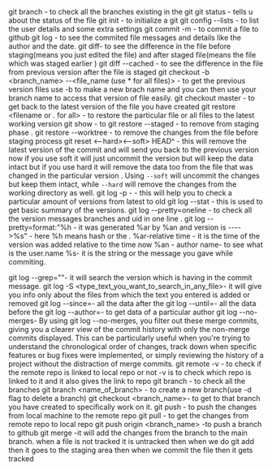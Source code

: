 git branch -  to check all the branches existing in the git
git status - tells u about the status of the file
git init - to initialize a git 
git config --lists  - to list the user details and some extra settings
git commit -m <message> -  to commit a file to github
git log - to see the commited file messages and details like the author and the date.
git diff-  to see the difference in the file before staging(means you just edited the file) and after staged file(means the file which was staged earlier ) 
git diff --cached -  to see the difference in the file from previous version after the file is staged 
git checkout -b <branch_name> <uid> --<file_name (use * for all files)> - to get the previous version files use -b to make a new brach name and you can then use your branch name to access that version of file easily.
git checkout master -  to get back to the latest version of the file you have created
git restore <filename or . for all> - to restore the particular file or all files to the latest working version 
git show <unique-commit-id>- to
git restore --staged <filename>- to remove from staging phase .
git restore --worktree <filename> -  to remove the changes from the file before staging process
git reset <--hard><OR><--soft> HEAD^ - this will remove the latest version of the commit and will send you back to the previous version now if you use soft it will just uncommit the version but will keep the data intact but if you use hard it will remove the data too from the file that was changed in the particular version .
Using `--soft` will uncommit the changes but keep them intact, while `--hard` will remove the changes from the working directory as well.
git log -p -<number of versions you want to see> - this will help you to check a particular amount of versions from latest to old 
git log --stat - this is used to get basic summary of the versions.
git log --pretty=oneline - to check all the version messages branches and uid in one line .
git log --pretty=format:"%h - it was generated %ar by %an  and version is ---->%s" - here %h means hash or the <commit-uid> .
%ar-relative time - it is the time of the version was added relative to the time now
%an - author name-  to see what is the user.name
%s- it is the string or the message you gave while commiting.

git log --grep="<text>"- it will search the version which is having <text> in the commit message. 
git log -S <type_text_you_want_to_search_in_any_file>- it will give you info only about the files from which the text you entered is added or removed
git log --since=<date>- all the data after the <date>
git log --until=<date>- all the data before the <date>
git log --author=<name>- to get data of a particular author
git log --no-merges- By using git log --no-merges, you filter out these merge commits, giving you a clearer view of the commit history with only the non-merge commits displayed. This can be particularly useful when you're trying to understand the chronological order of changes, track down when specific features or bug fixes were implemented, or simply reviewing the history of a project without the distraction of merge commits.
git remote -v - to check if the remote repo  is linked to local repo or not -v is to check which repo is linked to it and it also gives the link to repo
git branch - to check all the branches
git branch <name_of_branch> -  to create a new branch(use -d flag to delete a branch)
git checkout <branch_name>- to get to that branch you have created to specifically work on it.
git push - to push the changes from local machine to the remote repo
git pull - to get the changes from remote repo to local repo
git push origin <branch_name> -to push a branch to github
git merge <name of the branch to merge>-it will add the changes from the branch to the main branch.
when a file is not tracked it is untracked then when we do git add then it goes to the staging area then when we commit the file then it gets tracked 